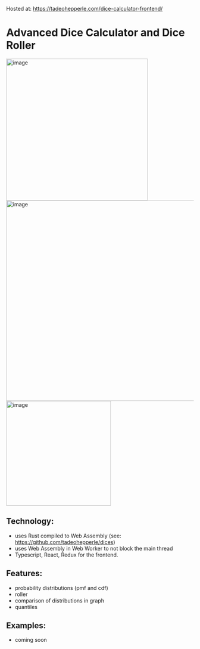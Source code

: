Hosted at: https://tadeohepperle.com/dice-calculator-frontend/

# Advanced Dice Calculator and Dice Roller

<img width="380" alt="image" src="https://user-images.githubusercontent.com/62739623/205859795-1ea3d5c7-5b38-40cc-b2b0-b9f66e043308.png">
<img width="538" alt="image" src="https://user-images.githubusercontent.com/62739623/205859851-edbf3cf7-6064-45ba-91e2-0328c0d8e374.png">
<img width="281" alt="image" src="https://user-images.githubusercontent.com/62739623/205859941-44d2ffc3-fd3e-4b2f-b257-5c117e5d3ca6.png">


## Technology:
- uses Rust compiled to Web Assembly (see: https://github.com/tadeohepperle/dices)
- uses Web Assembly in Web Worker to not block the main thread
- Typescript, React, Redux for the frontend.

## Features:
- probability distributions (pmf and cdf)
- roller
- comparison of distributions in graph
- quantiles

## Examples:
- coming soon
